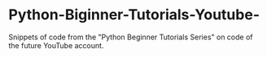 # Python-Biginner-Tutorials-Youtube-
Snippets of code from the "Python Beginner Tutorials Series" on code of the future YouTube account.
